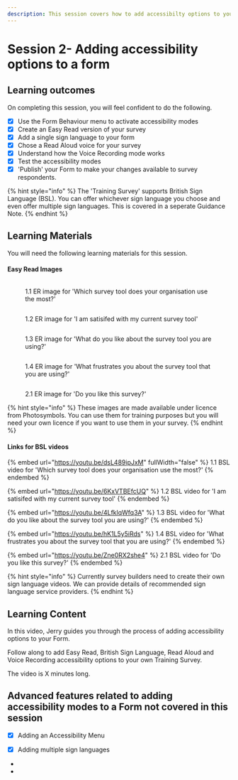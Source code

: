 ```yaml
---
description: This session covers how to add accessibilty options to your form.
---
```


# Session 2- Adding accessibility options to a form

## Learning outcomes

On completing this session, you will feel confident to do the following.

* [x] Use the Form Behaviour menu to activate accessibility modes
* [x] Create an Easy Read version of your survey
* [x] Add a single sign language to your form
* [x] Chose a Read Aloud voice for your survey
* [x] Understand how the Voice Recording mode works
* [x] Test the accessibility modes&#x20;
* [x] 'Publish' your Form to make your changes available to survey respondents.

{% hint style="info" %}
The 'Training Survey' supports British Sign Language (BSL).  You can offer whichever sign language you choose and even offer multiple sign languages.  This is covered in a seperate Guidance Note.
{% endhint %}

## Learning Materials

You will need the following learning materials for this session.

#### Easy Read Images

<div>

<figure><img src="../.gitbook/assets/1.1  ER image for Survey.png" alt=""><figcaption><p>1.1 ER image for 'Which survey tool does your organisation use the most?'</p></figcaption></figure>

 

<figure><img src="../.gitbook/assets/1.2 ER image for Satisfaction.png" alt=""><figcaption><p>1.2 ER image for 'I am satisifed with my current survey tool'</p></figcaption></figure>

 

<figure><img src="../.gitbook/assets/1.3 ER image for what do you like.png" alt=""><figcaption><p>1.3 ER image for 'What do you like about the survey tool you are using?' </p></figcaption></figure>

 

<figure><img src="../.gitbook/assets/1.4 ER image for what frustrates you.png" alt=""><figcaption><p>1.4 ER image for 'What frustrates you about the survey tool that you are using?'</p></figcaption></figure>

 

<figure><img src="../.gitbook/assets/2.1 ER image do you like this survey.png" alt=""><figcaption><p>2.1 ER image for 'Do you like this survey?'</p></figcaption></figure>

</div>

{% hint style="info" %}
These images are made available under licence from Photosymbols.   You can use them for training purposes but you will need your own licence if you want to use them in your survey. &#x20;
{% endhint %}

#### Links for BSL videos

{% embed url="https://youtu.be/dsL489ipJxM" fullWidth="false" %}
1.1 BSL video for 'Which survey tool does your organisation use the most?'
{% endembed %}

{% embed url="https://youtu.be/6KxVTBEfcUQ" %}
1.2 BSL video for 'I am satisifed with my current survey tool'
{% endembed %}

{% embed url="https://youtu.be/4LfklqWfq3A" %}
1.3 BSL video for 'What do you like about the survey tool you are using?'&#x20;
{% endembed %}

{% embed url="https://youtu.be/hK1L5y5iRds" %}
1.4 BSL video for 'What frustrates you about the survey tool that you are using?'
{% endembed %}

{% embed url="https://youtu.be/Zne0RX2she4" %}
2.1 BSL video for 'Do you like this survey?'
{% endembed %}

{% hint style="info" %}
Currently survey builders need to create their own sign language videos.   We can provide details of recommended sign language service providers.
{% endhint %}

## Learning Content

In this video, Jerry guides you through the process of adding accessibility options to your Form.

Follow along to add Easy Read, British Sign Language, Read Aloud and Voice Recording accessibility options to your own Training Survey.

The video is X minutes long.

## Advanced features related to adding accessibility modes to a Form not covered in this session

* [x] Adding an Accessibility Menu
* [x] Adding multiple sign languages



*
*

## &#x20;
